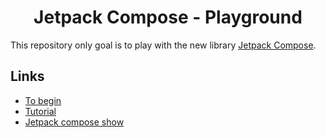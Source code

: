 <h1 align="center">Jetpack Compose - Playground</h1>

This repository only goal is to play with the new library [Jetpack Compose](https://developer.android.com/jetpack/compose).

## Links

- [To begin](https://developer.android.com/jetpack/compose/documentation)
- [Tutorial](https://developer.android.com/jetpack/compose/tutorial)
- [Jetpack compose show](https://www.youtube.com/watch?v=vRjJAWh6JPE&list=PLWz5rJ2EKKc98J4VE1glWGt5b90VfXZ1e&index=1)
